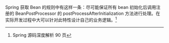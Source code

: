 Spring 获取 Bean 的规则中有这样一条：尽可能保证所有 bean 初始化后调用注册的 BeanPostProcessor 的 postProcessAfterInitialization 方法进行处理。在实际开发过程中大可以针对此特性设计自己的业务逻辑。[^1]

[^1]: Spring 源码深度解析 90 页